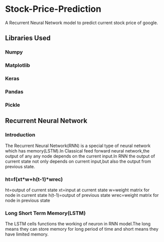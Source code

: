 # Stock-Price-Prediction
A Recurrent Neural Network model to predict current stock price of google.
## Libraries Used
### Numpy
### Matplotlib
### Keras
### Pandas
### Pickle
## Recurrent Neural Network
### Introduction
The Recurrent Neural Network(RNN) is a special type of neural network which has memory(LSTM).In Classical feed forward neural network,the output of any any node depends on the current input.In RNN the output of current state not only depends on current input,but also the output from previous state.
### ht=f(xt*w+h(t-1)*wrec)
ht=output of current state
xt=input at current state
w=weight matrix for node in current state
h(t-1)=output of previous state
wrec=weight matrix for node in previous state
### Long Short Term Memory(LSTM)
The LSTM cells functions the working of neuron in RNN model.The long means they can store memory for long period of time and short means they have limited memory.

